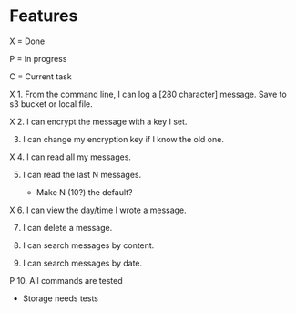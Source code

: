 # Features

X = Done

P = In progress

C = Current task

X 1. From the command line, I can log a [280 character] message. Save to s3 bucket or local file.

X 2. I can encrypt the message with a key I set.

3. I can change my encryption key if I know the old one.

X 4. I can read all my messages.

5. I can read the last N messages.

    * Make N (10?) the default?

X 6. I can view the day/time I wrote a message.

7. I can delete a message.

8. I can search messages by content.

9. I can search messages by date.

P 10. All commands are tested

   * Storage needs tests
    
